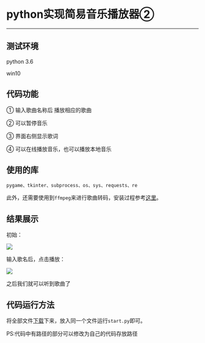 ﻿# python实现简易音乐播放器②

---

## 测试环境

python 3.6

win10

## 代码功能

① 输入歌曲名称后 播放相应的歌曲

② 可以暂停音乐

③ 界面右侧显示歌词

④ 可以在线播放音乐，也可以播放本地音乐

## 使用的库

`pygame、tkinter、subprocess、os、sys、requests、re`

此外，还需要使用到`ffmpeg`来进行歌曲转码，安装过程参考[这里](https://zh.wikihow.com/%E5%9C%A8Windows%E4%B8%8A%E5%AE%89%E8%A3%85FFmpeg%E7%A8%8B%E5%BA%8F)。

## 结果展示

初始：

![](http://119.29.89.242/image/python_music2_1.PNG)


输入歌名后，点击播放：

![](http://119.29.89.242/image/python_music2_2.PNG)


之后我们就可以听到歌曲了

## 代码运行方法

将全部文件[下载](https://github.com/lhx1228/MusicPlayer_2)下来，放入同一个文件运行`start.py`即可。

PS:代码中有路径的部分可以修改为自己的代码存放路径


